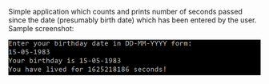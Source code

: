Simple application which counts and prints number of seconds passed since the date (presumably birth date) which has been entered by the user. Sample screenshot: 

<p align="center">
  <img src="https://github.com/pd46612/Pro-g-ramming-challenges-v1.4/blob/main/03%20-%20Age%20Calculator/images/console_print.png?raw=true" alt="ConsolePrint"/>
</p>
